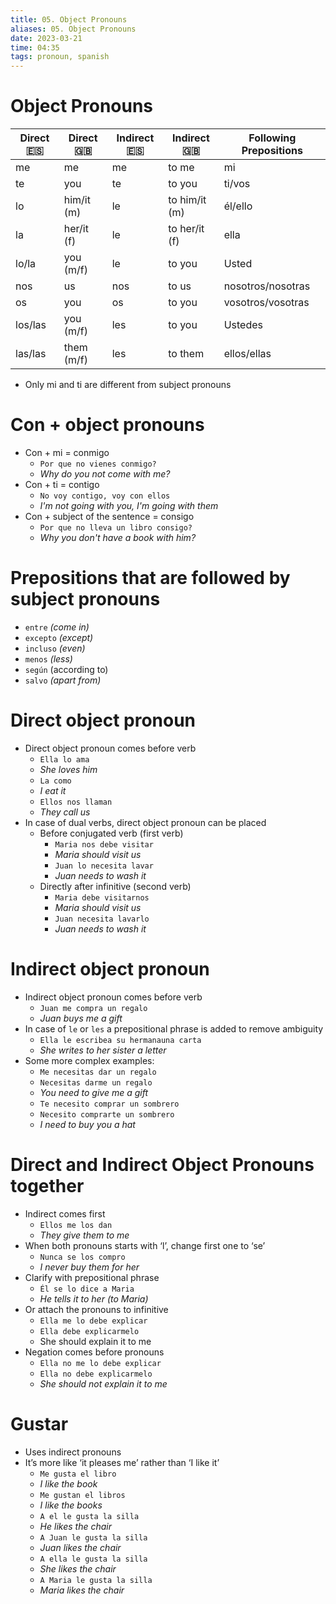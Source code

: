 ```yaml
---
title: 05. Object Pronouns
aliases: 05. Object Pronouns
date: 2023-03-21
time: 04:35
tags: pronoun, spanish
---
```


# Object Pronouns

| Direct 🇪🇸 | Direct 🇬🇧 | Indirect 🇪🇸 | Indirect 🇬🇧 | Following Prepositions |
| --- | --- | --- | --- | --- |
| me | me | me | to me | mi |
| te | you | te | to you | ti/vos |
| lo | him/it (m) | le | to him/it (m) | él/ello |
| la | her/it (f) | le | to her/it (f) | ella |
| lo/la | you (m/f) | le | to you | Usted |
| nos | us | nos | to us | nosotros/nosotras |
| os | you | os | to you | vosotros/vosotras |
| los/las | you  (m/f) | les | to you | Ustedes |
| las/las | them (m/f) | les | to them | ellos/ellas |
- Only mi and ti are different from subject pronouns

# Con + object pronouns

- Con + mi = conmigo
    - `Por que no vienes conmigo?`
    - *Why do you not come with me?*
- Con + ti = contigo
    - `No voy contigo, voy con ellos`
    - *I'm not going with you, I'm going with them*
- Con + subject of the sentence = consigo
    - `Por que no lleva un libro consigo?`
    - *Why you don't have a book with him?*

# Prepositions that are followed by subject pronouns

- `entre` *(come in)*
- `excepto` *(except)*
- `incluso` *(even)*
- `menos` *(less)*
- `según` (according to)
- `salvo` *(apart from)*

# Direct object pronoun

- Direct object pronoun comes before verb
    - `Ella lo ama`
    - *She loves him*
    - `La como`
    - *I eat it*
    - `Ellos nos llaman`
    - *They call us*
- In case of dual verbs, direct object pronoun can be placed
    - Before conjugated verb (first verb)
        - `Maria nos debe visitar`
        - *Maria should visit us*
        - `Juan lo necesita lavar`
        - *Juan needs to wash it*
    - Directly after infinitive (second verb)
        - `Maria debe visitarnos`
        - *Maria should visit us*
        - `Juan necesita lavarlo`
        - *Juan needs to wash it*

# Indirect object pronoun

- Indirect object pronoun comes before verb
    - `Juan me compra un regalo`
    - *Juan buys me a gift*
- In case of `le` or `les` a prepositional phrase is added to remove ambiguity
    - `Ella le escribea su hermanauna carta`
    - *She writes to her sister a letter*
- Some more complex examples:
    - `Me necesitas dar un regalo`
    - `Necesitas darme un regalo`
    - *You need to give me a gift*
    - `Te necesito comprar un sombrero`
    - `Necesito comprarte un sombrero`
    - *I need to buy you a hat*

# Direct and Indirect Object Pronouns together

- Indirect comes first
    - `Ellos me los dan`
    - *They give them to me*
- When both pronouns starts with ‘l’, change first one to ‘se’
    - `Nunca se los compro`
    - *I never buy them for her*
- Clarify with prepositional phrase
    - `Él se lo dice a Maria`
    - *He tells it to her (to Maria)*
- Or attach the pronouns to infinitive
    - `Ella me lo debe explicar`
    - `Ella debe explicarmelo`
    - She should explain it to me
- Negation comes before pronouns
    - `Ella no me lo debe explicar`
    - `Ella no debe explicarmelo`
    - *She should not explain it to me*

# Gustar

- Uses indirect pronouns
- It’s more like ‘it pleases me’ rather than ‘I like it’
    - `Me gusta el libro`
    - *I like the book*
    - `Me gustan el libros`
    - *I like the books*
    - `A el le gusta la silla`
    - *He likes the chair*
    - `A Juan le gusta la silla`
    - *Juan likes the chair*
    - `A ella le gusta la silla`
    - *She likes the chair*
    - `A Maria le gusta la silla`
    - *Maria likes the chair*
